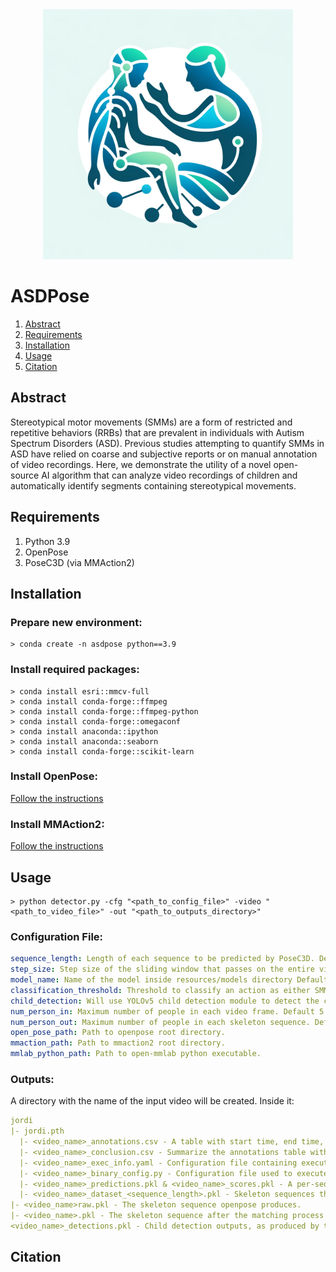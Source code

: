 <center>
  <img src="/resources/logo_jordi.webp" alt="ASDPose" width="400"/>
</center>

# ASDPose

1. [Abstract](#abstract)
2. [Requirements](#requirements)
3. [Installation](#installation)
4. [Usage](#usage)
5. [Citation](#citation)


## Abstract
Stereotypical motor movements (SMMs) are a form of restricted and repetitive behaviors (RRBs) that are prevalent in individuals with Autism Spectrum Disorders (ASD). Previous studies attempting to quantify SMMs in ASD have relied on coarse and subjective reports or on manual annotation of video recordings. Here, we demonstrate the utility of a novel open-source AI algorithm that can analyze video recordings of children and automatically identify segments containing stereotypical movements.

## Requirements
1. Python 3.9
2. OpenPose
3. PoseC3D (via MMAction2)

## Installation
### Prepare new environment:
```console
> conda create -n asdpose python==3.9
```
### Install required packages:
```console
> conda install esri::mmcv-full
> conda install conda-forge::ffmpeg
> conda install conda-forge::ffmpeg-python
> conda install conda-forge::omegaconf
> conda install anaconda::ipython
> conda install anaconda::seaborn
> conda install conda-forge::scikit-learn
```

### Install OpenPose:
[Follow the instructions](https://github.com/CMU-Perceptual-Computing-Lab/openpose)

### Install MMAction2:
[Follow the instructions](https://github.com/open-mmlab/mmaction2)

## Usage
```console
> python detector.py -cfg "<path_to_config_file>" -video "<path_to_video_file>" -out "<path_to_outputs_directory>"
```

### Configuration File:
```yaml
sequence_length: Length of each sequence to be predicted by PoseC3D. Default 200.
step_size: Step size of the sliding window that passes on the entire video. Default 30.
model_name: Name of the model inside resources/models directory Default 'jordi'.
classification_threshold: Threshold to classify an action as either SMM or not. Default 0.85.
child_detection: Will use YOLOv5 child detection module to detect the child per video frame. Default true .
num_person_in: Maximum number of people in each video frame. Default 5.
num_person_out: Maximum number of people in each skeleton sequence. Default 5.
open_pose_path: Path to openpose root directory.
mmaction_path: Path to mmaction2 root directory.
mmlab_python_path: Path to open-mmlab python executable.
```

### Outputs:
A directory with the name of the input video will be created. Inside it:
```yaml
jordi
|- jordi.pth
  |- <video_name>_annotations.csv - A table with start time, end time, movement type and stereotypical score of each segment.
  |- <video_name>_conclusion.csv - Summarize the annotations table with the sum of lengths of SMMs, the proportion of SMMs, the number of SMM segments, and the number of SMMs per minute.
  |- <video_name>_exec_info.yaml - Configuration file containing execution information.
  |- <video_name>_binary_config.py - Configuration file used to execute PoseC3D.
  |- <video_name>_predictions.pkl & <video_name>_scores.pkl - A per-sequence scores produced by PoseC3D for each sequence of <sequence_length> length while iterating over the entire video with step size <step_size>.
  |- <video_name>_dataset_<sequence_length>.pkl - Skeleton sequences that were fed to PoseC3D.
|- <video_name>raw.pkl - The skeleton sequence openpose produces.
|- <video_name>.pkl - The skeleton sequence after the matching process with the child detection module.
<video_name>_detections.pkl - Child detection outputs, as produced by the child detection module (Optional).
```

## Citation

